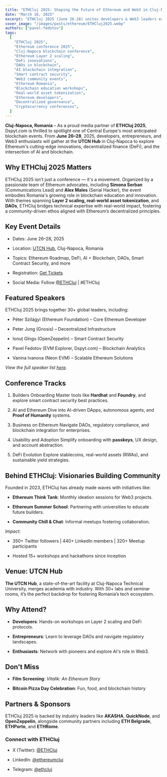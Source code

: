 ```yaml
---
title: "ETHCluj 2025: Shaping the Future of Ethereum and Web3 in Cluj-Napoca"
date: "March 16, 2025"
excerpt: "ETHCluj 2025 (June 26-28) unites developers & Web3 leaders exploring Ethereum’s DeFi, AI & DAO innovations to drive decentralized solutions."
cover_image: "/images/posts/ethereum/ETHCluj2025.webp"
authors: ["pavel-fedotov"]
tags:
  [
    "ETHCluj 2025",
    "Ethereum conference 2025",
    "Cluj-Napoca blockchain conference",
    "Ethereum Layer 2 scaling",
    "DeFi innovations",
    "DAOs in blockchain",
    "AI blockchain integration",
    "Smart contract security",
    "Web3 community events",
    "Ethereum Romania",
    "Blockchain education workshops",
    "Real-world asset tokenization",
    "Ethereum developers",
    "Decentralized governance",
    "Cryptocurrency conferences",
  ]
---
```


**Cluj-Napoca, Romania** – As a proud media partner of **ETHCluj 2025**, Dspyt.com is thrilled to spotlight one of Central Europe's most anticipated blockchain events. From **June 26–28**, 2025, developers, entrepreneurs, and Web3 enthusiasts will gather at the **UTCN Hub** in Cluj-Napoca to explore Ethereum's cutting-edge innovations, decentralized finance (DeFi), and the intersection of AI and blockchain.

## Why ETHCluj 2025 Matters

ETHCluj 2025 isn't just a conference — it's a movement. Organized by a passionate team of Ethereum advocates, including **Simona Serban** (Communications Lead) and **Alex Males** (Serial Hacker), the event embodies Romania's growing role in blockchain education and innovation. With themes spanning **Layer 2 scaling, real-world asset tokenization**, and **DAOs**, ETHCluj bridges technical expertise with real-world impact, fostering a community-driven ethos aligned with Ethereum’s decentralized principles.

## Key Event Details

- Dates: June 26–28, 2025

- Location: [UTCN Hub](https://maps.app.goo.gl/JMJdaU7TkdU7GfaMA), Cluj-Napoca, Romania

- Topics: Ethereum Roadmap, DeFi, AI + Blockchain, DAOs, Smart Contract Security, and more

- Registration: [Get Tickets](https://app.moongate.id/e/eth-cluj-2025)

- Social Media: Follow [@ETHCluj](https://x.com/ETHCluj) | #ETHCluj

## Featured Speakers

ETHCluj 2025 brings together 30+ global leaders, including:

- Péter Szilágyi (Ethereum Foundation) – Core Ethereum Developer

- Peter Jung (Gnosis) – Decentralized Infrastructure

- Ionuț Gîngu (OpenZeppelin) – Smart Contract Security

- Pavel Fedotov (EVM Explorer, Dspyt.com) – Blockchain Analytics

- Vanina Ivanova (Neon EVM) – Scalable Ethereum Solutions

_View the full speaker list [here](https://www.ethcluj.org/)._

## Conference Tracks

1. Builders Onboarding
   Master tools like **Hardhat** and **Foundry**, and explore smart contract security best practices.

2. AI and Ethereum
   Dive into AI-driven DApps, autonomous agents, and **Proof of Humanity** systems.

3. Business on Ethereum
   Navigate DAOs, regulatory compliance, and blockchain integration for enterprises.

4. Usability and Adoption
   Simplify onboarding with **passkeys**, UX design, and account abstraction.

5. DeFi Evolution
   Explore stablecoins, real-world assets (RWAs), and sustainable yield strategies.

## Behind ETHCluj: Visionaries Building Community

Founded in 2023, ETHCluj has already made waves with initiatives like:

- **Ethereum Think Tank**: Monthly ideation sessions for Web3 projects.

- **Ethereum Summer School**: Partnering with universities to educate future builders.

- **Community Chill & Chat**: Informal meetups fostering collaboration.

_Impact:_

- 350+ Twitter followers | 440+ LinkedIn members | 320+ Meetup participants

- Hosted 15+ workshops and hackathons since inception

## Venue: UTCN Hub

**The UTCN Hub**, a state-of-the-art facility at Cluj-Napoca Technical University, merges academia with industry. With 30+ labs and seminar rooms, it’s the perfect backdrop for fostering Romania’s tech ecosystem.

## Why Attend?

- **Developers**: Hands-on workshops on Layer 2 scaling and DeFi protocols.

- **Entrepreneurs**: Learn to leverage DAOs and navigate regulatory landscapes.

- **Enthusiasts**: Network with pioneers and explore AI's role in Web3.

## Don't Miss

- **Film Screening**: _Vitalik: An Ethereum Story_

- **Bitcoin Pizza Day Celebration**: Fun, food, and blockchain history

## Partners & Sponsors

ETHCluj 2025 is backed by industry leaders like **AKASHA**, **QuickNode**, and **OpenZeppelin**, alongside community partners including **ETH Belgrade**, **ETHPorto**, and **ETHRome**.

### Connect with ETHCluj

- X (Twitter): [@ETHCluj](https://x.com/ETHCluj)

- LinkedIn: [@ethereumcluj](https://www.linkedin.com/company/ethereumcluj/)

- Telegram: [@ethcluj](https://t.me/ethcluj)
